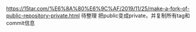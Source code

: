 https://15tar.com/%E6%8A%80%E6%9C%AF/2019/11/25/make-a-fork-of-public-repository-private.html
待整理
把public变成private，并复制所有tag和commit信息